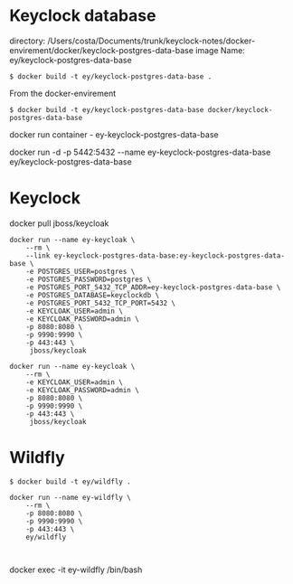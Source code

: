 # Keyclock database


directory: /Users/costa/Documents/trunk/keyclock-notes/docker-envirement/docker/keyclock-postgres-data-base
image Name: ey/keyclock-postgres-data-base
 
```
$ docker build -t ey/keyclock-postgres-data-base .
```

From the docker-envirement

```
$ docker build -t ey/keyclock-postgres-data-base docker/keyclock-postgres-data-base
``` 



docker run container - ey-keyclock-postgres-data-base

docker run -d -p 5442:5432 --name ey-keyclock-postgres-data-base ey/keyclock-postgres-data-base

# Keyclock

docker pull jboss/keycloak

     
```
docker run --name ey-keycloak \
    --rm \
    --link ey-keyclock-postgres-data-base:ey-keyclock-postgres-data-base \
    -e POSTGRES_USER=postgres \
    -e POSTGRES_PASSWORD=postgres \
    -e POSTGRES_PORT_5432_TCP_ADDR=ey-keyclock-postgres-data-base \
    -e POSTGRES_DATABASE=keyclockdb \
    -e POSTGRES_PORT_5432_TCP_PORT=5432 \
    -e KEYCLOAK_USER=admin \
    -e KEYCLOAK_PASSWORD=admin \
    -p 8080:8080 \
    -p 9990:9990 \
    -p 443:443 \
     jboss/keycloak
```     
     
     
```
docker run --name ey-keycloak \
    --rm \
    -e KEYCLOAK_USER=admin \
    -e KEYCLOAK_PASSWORD=admin \
    -p 8080:8080 \
    -p 9990:9990 \
    -p 443:443 \
     jboss/keycloak
```


# Wildfly

```
$ docker build -t ey/wildfly .
```


```
docker run --name ey-wildfly \
    --rm \
    -p 8080:8080 \
    -p 9990:9990 \
    -p 443:443 \
    ey/wildfly
    


```
docker exec -it ey-wildfly /bin/bash